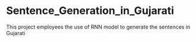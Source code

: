 # Sentence_Generation_in_Gujarati
This project employees the use of RNN model to generate the sentences in Gujarati
